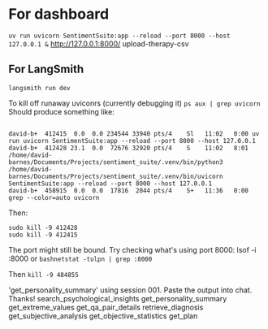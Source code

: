 # For dashboard
`uv run uvicorn SentimentSuite:app --reload --port 8000 --host 127.0.0.1 &`
http://127.0.0.1:8000/
upload-therapy-csv

## For LangSmith
`langsmith run dev`

To kill off runaway uviconrs (currently debugging it)
`ps aux | grep uvicorn`
Should produce something like:
```aiignore

david-b+  412415  0.0  0.0 234544 33940 pts/4    Sl   11:02   0:00 uv run uvicorn SentimentSuite:app --reload --port 8000 --host 127.0.0.1
david-b+  412428 23.1  0.0  72676 32920 pts/4    S    11:02   8:01 /home/david-barnes/Documents/Projects/sentiment_suite/.venv/bin/python3 /home/david-barnes/Documents/Projects/sentiment_suite/.venv/bin/uvicorn SentimentSuite:app --reload --port 8000 --host 127.0.0.1
david-b+  458915  0.0  0.0  17816  2044 pts/4    S+   11:36   0:00 grep --color=auto uvicorn
```
Then:
```
sudo kill -9 412428
sudo kill -9 412415
```
The port might still be bound. Try checking what's using port 8000:
lsof -i :8000
or
`bashnetstat -tulpn | grep :8000`

Then `kill -9 484855`



'get_personality_summary' using session 001. Paste the output into chat. Thanks!
search_psychological_insights
get_personality_summary
get_extreme_values
get_qa_pair_details
retrieve_diagnosis
get_subjective_analysis
get_objective_statistics
get_plan